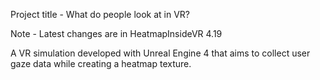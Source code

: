 Project title - What do people look at in VR? 

Note - Latest changes are in HeatmapInsideVR 4.19

A VR simulation developed with Unreal Engine 4 that aims to collect user gaze data while creating a heatmap texture.
